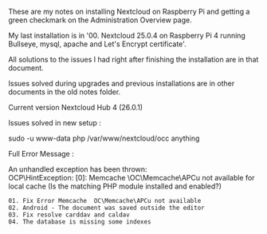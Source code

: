 These are my notes on installing Nextcloud on Raspberry Pi and getting a green checkmark on the Administration Overview page.

My last installation is in '00. Nextcloud 25.0.4 on Raspberry Pi 4 running Bullseye, mysql, apache and Let's Encrypt certificate'.

All solutions to the issues I had right after finishing the installation are in that document.

Issues solved during upgrades and previous installations are in other documents in the old notes folder.

Current version Nextcloud Hub 4 (26.0.1)

Issues solved in new setup :

sudo -u www-data php /var/www/nextcloud/occ anything

Full Error Message :

An unhandled exception has been thrown:<br>
OCP\HintException: [0]: Memcache \OC\Memcache\APCu not available for local cache (Is the matching PHP module installed and enabled?)

    01. Fix Error Memcache  OC\Memcache\APCu not available
    02. Android - The document was saved outside the editor
    03. Fix resolve carddav and caldav
    04. The database is missing some indexes

